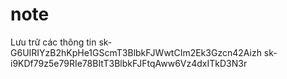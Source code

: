 # note
Lưu trữ các thông tin
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
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
